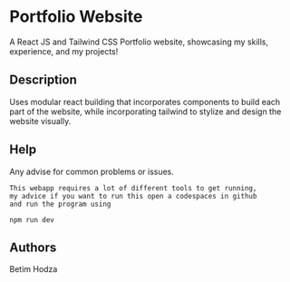 # Portfolio Website

A React JS and Tailwind CSS Portfolio website, showcasing my skills, experience, and my projects!

## Description

Uses modular react building that incorporates components to
build each part of the website, while incorporating tailwind 
to stylize and design the website visually.

## Help

Any advise for common problems or issues.
```
This webapp requires a lot of different tools to get running,
my advice if you want to run this open a codespaces in github
and run the program using

npm run dev
```

## Authors

Betim Hodza